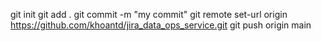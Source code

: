 git init
git add .
git commit -m "my commit"
git remote set-url origin https://github.com/khoantd/jira_data_ops_service.git
git push origin main